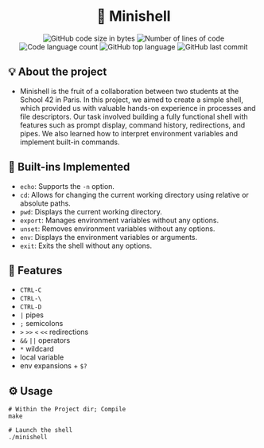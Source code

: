 <h1 align="center">
	🚀 Minishell
</h1>

<p align="center">
	<img alt="GitHub code size in bytes" src="https://img.shields.io/github/languages/code-size/JBVer/Minishell?color=lightblue" />
	<img alt="Number of lines of code" src="https://tokei.rs/b1/github/JBVer/Minishell?category=code" />
	<img alt="Code language count" src="https://img.shields.io/github/languages/count/JBVer/Minishell?color=yellow" />
	<img alt="GitHub top language" src="https://img.shields.io/github/languages/top/JBVer/Minishell?color=blue" />
	<img alt="GitHub last commit" src="https://img.shields.io/github/last-commit/JBVer/Minishell?color=green" />
</p>

## 💡 About the project
* Minishell is the fruit of a collaboration between two students at the School 42 in Paris. In this project, we aimed to create a simple shell, which provided us with valuable hands-on experience in processes and file descriptors. Our task involved building a fully functional shell with features such as prompt display, command history, redirections, and pipes. We also learned how to interpret environment variables and implement built-in commands.

## 🔌 Built-ins Implemented
* `echo`: Supports the `-n` option.
* `cd`: Allows for changing the current working directory using relative or absolute paths.
* `pwd`: Displays the current working directory.
* `export`: Manages environment variables without any options.
* `unset`: Removes environment variables without any options.
* `env`: Displays the environment variables or arguments.
* `exit`: Exits the shell without any options.

## 📝 Features

- ``CTRL-C``
- ``CTRL-\``
- ``CTRL-D``
- ``|`` pipes
- ``;`` semicolons
- ``>`` ``>>`` ``<`` ``<<`` redirections
- ``&&`` ``||`` operators
- ``*`` wildcard
- local variable
- env expansions + ``$?``

## ⚙️ Usage

```shell
# Within the Project dir; Compile
make

# Launch the shell
./minishell
```
